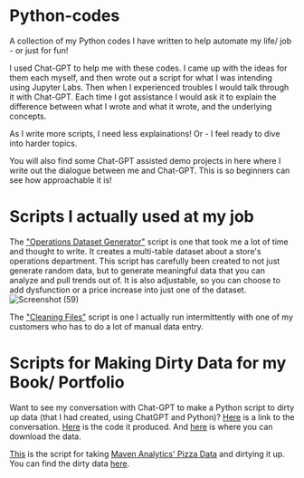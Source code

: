 # Python-codes
A collection of my Python codes I have written to help automate my life/ job - or just for fun!

I used Chat-GPT to help me with these codes. I came up with the ideas for them each myself, and then wrote out a script for what I was intending using Jupyter Labs. Then when I experienced troubles I would talk through it with Chat-GPT. Each time I got assistance I would ask it to explain the difference between what I wrote and what it wrote, and the underlying concepts. 

As I write more scripts, I need less explainations! Or - I feel ready to dive into harder topics.

You will also find some Chat-GPT assisted demo projects in here where I write out the dialogue between me and Chat-GPT. This is so beginners can see how approachable it is!


# Scripts I actually used at my job

The ["Operations Dataset Generator"](https://github.com/AnniesAnalytics/Python-codes/blob/main/Operations%20Dataset%20Generator%20Script) script is one that took me a lot of time and thought to write. It creates a multi-table dataset about a store's operations department. This script has carefully been created to not just generate random data, but to generate meaningful data that you can analyze and pull trends out of. It is also adjustable, so you can choose to add dysfunction or a price increase into just one of the dataset.
![Screenshot (59)](https://github.com/AnniesAnalytics/Python-codes/assets/99342712/7bb7051a-27e1-4881-a1fb-5a70cffe9674)



The ["Cleaning Files"](https://github.com/AnniesAnalytics/Python-codes/blob/main/Cleaning%20Files) script is one I actually run intermittently with one of my customers who has to do a lot of manual data entry.


# Scripts for Making Dirty Data for my Book/ Portfolio
Want to see my conversation with Chat-GPT to make a Python script to dirty up data (that I had created, using ChatGPT and Python)? [Here](https://chat.openai.com/share/46a41a2d-99a0-4f61-8343-1b2a233817fc) is a link to the conversation. [Here](https://github.com/AnniesAnalytics/Python-codes/blob/main/Dirty%20Ops%20Data.ipynb) is the code it produced. And [here](https://drive.google.com/drive/folders/103z4xAs9G7Z6CD7WhLKAjgUr3XoMPpnt?usp=sharing) is where you can download the data.

[This](https://github.com/AnniesAnalytics/Python-codes/blob/main/dirty%20pizza%20sales%20data.ipynb) is the script for taking [Maven Analytics' Pizza Data](https://mavenanalytics.io/data-playground?dataStructure=2lXwWbWANQgI727tVx3DRC) and dirtying it up. You can find the dirty data [here](https://drive.google.com/drive/folders/1YeslHuqHf4-e75PnZJLXYGZXmRCZ_5uN?usp=sharing).
